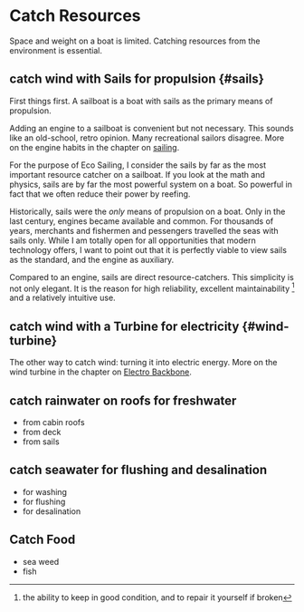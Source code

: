 # Catch Resources

Space and weight on a boat is limited. Catching resources from the environment is essential.


## catch wind with Sails for propulsion {#sails}

First things first. A sailboat is a boat with sails as the primary means of propulsion.

Adding an engine to a sailboat is convenient but not necessary. This sounds like an old-school, retro opinion. Many recreational sailors disagree. More on the engine habits in the chapter on [sailing](#sailing).

For the purpose of Eco Sailing, I consider the sails by far as the most important resource catcher on a sailboat. If you look at the math and physics, sails are by far the most powerful system on a boat. So powerful in fact that we often reduce their power by reefing.

Historically, sails were the *only* means of propulsion on a boat. Only in the last century, engines became available and common. For thousands of years, merchants and fishermen and pessengers travelled the seas with sails only. While I am totally open for all opportunities that modern technology offers, I want to point out that it is perfectly viable to view sails as the standard, and the engine as auxiliary.

Compared to an engine, sails are direct resource-catchers. This simplicity is not only elegant. It is the reason for high reliability, excellent maintainability [^maintainability] and a relatively intuitive use.

[^maintainability]: the ability to keep in good condition, and to repair it yourself if broken


## catch wind with a Turbine for electricity {#wind-turbine}

The other way to catch wind: turning it into electric energy. More on the wind turbine in the chapter on [Electro Backbone](#electro-backbone).

## catch rainwater on roofs for freshwater

+ from cabin roofs
+ from deck
+ from sails

## catch seawater for flushing and desalination

+ for washing
+ for flushing
+ for desalination

## Catch Food

+ sea weed
+ fish
